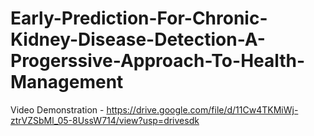 # Early-Prediction-For-Chronic-Kidney-Disease-Detection-A-Progerssive-Approach-To-Health-Management

Video Demonstration - https://drive.google.com/file/d/11Cw4TKMiWj-ztrVZSbMl_05-8UssW714/view?usp=drivesdk
